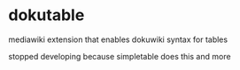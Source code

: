 # dokutable
mediawiki extension that enables dokuwiki syntax for tables


stopped developing because simpletable does this and more
